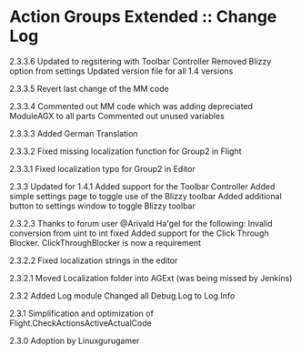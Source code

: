 # Action Groups Extended :: Change Log

2.3.3.6
	Updated to regsitering with Toolbar Controller
	Removed Blizzy option from settings
	Updated version file for all 1.4 versions

2.3.3.5
	Revert last change of the MM code

2.3.3.4
	Commented out MM code which was adding depreciated ModuleAGX to all parts
	Commented out unused variables

2.3.3.3
	Added German Translation

2.3.3.2
	Fixed missing localization function for Group2 in Flight

2.3.3.1
	Fixed localization typo for Group2 in Editor

2.3.3
	Updated for 1.4.1
	Added support for the Toolbar Controller
	Added simple settings page to toggle use of the Blizzy toolbar
	Added additional button to settings window to toggle Blizzy toolbar

2.3.2.3
	Thanks to forum user @Arivald Ha'gel for the following:
		Invalid conversion from uint to int fixed
	Added support for the Click Through Blocker.  ClickThroughBlocker is now a requirement

2.3.2.2
	Fixed localization strings in the editor

2.3.2.1
	Moved Localization folder into AGExt (was being missed by Jenkins)

2.3.2
	Added Log module
	Changed all Debug.Log to Log.Info

2.3.1
	Simplification and optimization of Flight.CheckActionsActiveActualCode

2.3.0
	Adoption by Linuxgurugamer
